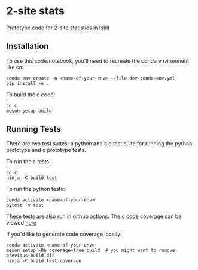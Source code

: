 # 2-site stats

Prototype code for 2-site statistics in tskit

## Installation

To use this code/notebook, you'll need to recreate the conda environment like so:

```
conda env create -n <name-of-your-env> --file dev-conda-env.yml
pip install -e .
```

To build the c code:

```
cd c
meson setup build
```

## Running Tests

There are two test suites: a python and a c test suite for running the python
prototype and c prototype tests.

To run the c tests:

```
cd c
ninja -C build test
```

To run the python tests:

```
conda activate <name-of-your-env>
pytest -v test
```

These tests are also run in github actions. The c code coverage can be viewed [here](https://lkirk.github.io/ts-two-locus-proto/)

If you'd like to generate code coverage locally:

```
conda activate <name-of-your-env>
meson setup -Db_coverage=true build  # you might want to remove previous build dir
ninja -C build test coverage
```
